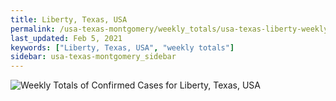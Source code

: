 ```yaml
---
title: Liberty, Texas, USA
permalink: /usa-texas-montgomery/weekly_totals/usa-texas-liberty-weekly_totals.html
last_updated: Feb 5, 2021
keywords: ["Liberty, Texas, USA", "weekly totals"]
sidebar: usa-texas-montgomery_sidebar
---
```


![Weekly Totals of Confirmed Cases for Liberty, Texas, USA](/covid_tracker/images/graphs/usa-texas-liberty-weekly_totals_graph.png)
